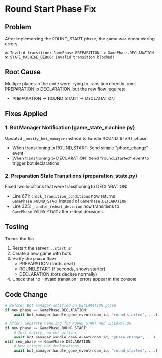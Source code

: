 # Round Start Phase Fix

## Problem
After implementing the ROUND_START phase, the game was encountering errors:
```
❌ Invalid transition: GamePhase.PREPARATION -> GamePhase.DECLARATION
❌ STATE_MACHINE_DEBUG: Invalid transition blocked!
```

## Root Cause
Multiple places in the code were trying to transition directly from PREPARATION to DECLARATION, but the new flow requires:
- PREPARATION → ROUND_START → DECLARATION

## Fixes Applied

### 1. Bot Manager Notification (game_state_machine.py)
Updated `_notify_bot_manager` method to handle ROUND_START phase:
- When transitioning to ROUND_START: Send simple "phase_change" event
- When transitioning to DECLARATION: Send "round_started" event to trigger bot declarations

### 2. Preparation State Transitions (preparation_state.py)
Fixed two locations that were transitioning to DECLARATION:
- Line 671: `check_transition_conditions` now returns `GamePhase.ROUND_START` instead of `GamePhase.DECLARATION`
- Line 325: `_handle_redeal_decision` now transitions to `GamePhase.ROUND_START` after redeal decisions

## Testing
To test the fix:
1. Restart the server: `./start.sh`
2. Create a new game with bots
3. Verify the phase flow:
   - PREPARATION (cards dealt)
   - ROUND_START (5 seconds, shows starter)
   - DECLARATION (bots declare normally)
4. Check that no "Invalid transition" errors appear in the console

## Code Change
```python
# Before: Bot manager notified on DECLARATION phase
if new_phase == GamePhase.DECLARATION:
    await bot_manager.handle_game_event(room_id, "round_started", ...)

# After: Separate handling for ROUND_START and DECLARATION
if new_phase == GamePhase.ROUND_START:
    # Just notify, no bot actions
    await bot_manager.handle_game_event(room_id, "phase_change", ...)
elif new_phase == GamePhase.DECLARATION:
    # Now trigger bot declarations
    await bot_manager.handle_game_event(room_id, "round_started", ...)
```